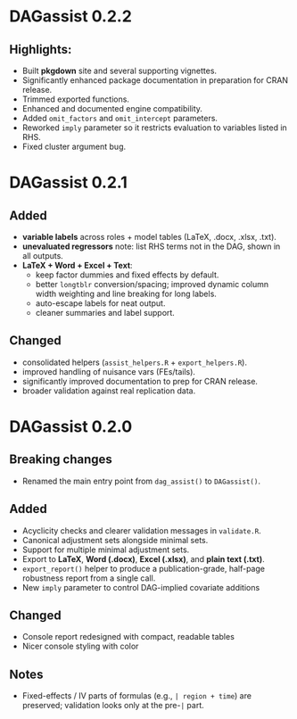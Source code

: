 # DAGassist 0.2.2

## Highlights:

- Built **pkgdown** site and several supporting vignettes.
- Significantly enhanced package documentation in preparation for CRAN release.
- Trimmed exported functions.
- Enhanced and documented engine compatibility.
- Added `omit_factors` and `omit_intercept` parameters.
- Reworked `imply` parameter so it restricts evaluation to variables listed in RHS.
- Fixed cluster argument bug.

# DAGassist 0.2.1 

## Added
- **variable labels** across roles + model tables (LaTeX, .docx, .xlsx, .txt).
- **unevaluated regressors** note: list RHS terms not in the DAG, shown in all outputs.
- **LaTeX + Word + Excel + Text**:
  - keep factor dummies and fixed effects by default.
  - better `longtblr` conversion/spacing; improved dynamic column width weighting and line breaking for long labels.
  - auto-escape labels for neat output.
  - cleaner summaries and label support.
## Changed
  - consolidated helpers (`assist_helpers.R` + `export_helpers.R`).
  - improved handling of nuisance vars (FEs/tails).
  - significantly improved documentation to prep for CRAN release. 
  - broader validation against real replication data.

# DAGassist 0.2.0

## Breaking changes
- Renamed the main entry point from `dag_assist()` to `DAGassist()`.  

## Added
- Acyclicity checks and clearer validation messages in `validate.R`.
- Canonical adjustment sets alongside minimal sets.
- Support for multiple minimal adjustment sets.
- Export to **LaTeX**, **Word (.docx)**, **Excel (.xlsx)**, and **plain text (.txt)**.
- `export_report()` helper to produce a publication-grade, half-page robustness report from a single call.
- New `imply` parameter to control DAG-implied covariate additions  

## Changed
- Console report redesigned with compact, readable tables 
- Nicer console styling with color

## Notes
- Fixed-effects / IV parts of formulas (e.g., `| region + time`) are preserved; validation looks only at the pre-`|` part.